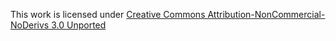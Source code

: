 This work is licensed under [Creative Commons Attribution-NonCommercial-NoDerivs 3.0 Unported](http://creativecommons.org/licenses/by-nc-nd/3.0/deed.en_GB)